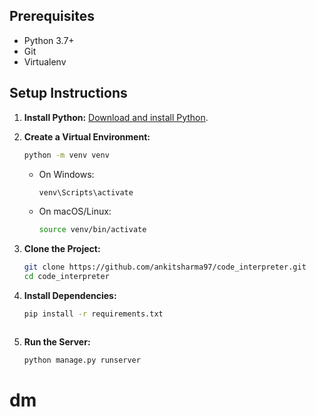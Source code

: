 ## Prerequisites

- Python 3.7+
- Git
- Virtualenv

## Setup Instructions

1. **Install Python:** [Download and install Python](https://www.python.org/downloads/).

2. **Create a Virtual Environment:**

    ```bash
    python -m venv venv
    ```

    - On Windows:

        ```bash
        venv\Scripts\activate
        ```

    - On macOS/Linux:

        ```bash
        source venv/bin/activate
        ```

3. **Clone the Project:**

    ```bash
    git clone https://github.com/ankitsharma97/code_interpreter.git
    cd code_interpreter
    ```

4. **Install Dependencies:**

    ```bash
    pip install -r requirements.txt
    ```


    ```
5. **Run the Server:**

    ```bash
    python manage.py runserver
    ```

# dm
